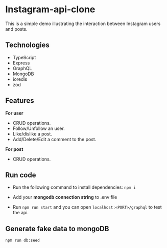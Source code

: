 # Instagram-api-clone

This is a simple demo illustrating the interaction between Instagram users and posts.

## Technologies

- TypeScript
- Express
- GraphQL
- MongoDB
- ioredis
- zod

## Features

**For user**

- CRUD operations.
- Follow/Unfollow an user.
- Like/dislike a post.
- Add/Delete/Edit a comment to the post.

**For post**

- CRUD operations.

## Run code

- Run the following command to install dependencies:
  `npm i`

- Add your **mongodb connection string** to .env file

- Run `npm run start` and you can open `localhost:<PORT>/graphql` to test the api.

## Generate fake data to mongoDB

`npm run db:seed`
